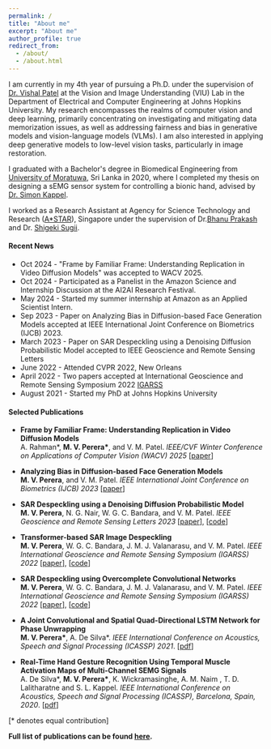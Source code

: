 ```yaml
---
permalink: /
title: "About me"
excerpt: "About me"
author_profile: true
redirect_from: 
  - /about/
  - /about.html
---
```

<!-- <p align="center">
  <img src="/images/malsha_profile.jpg" alt="Photo" style="width: 225px;height:300px"/> 
</p> -->

<!-- I graduated with a BSc in Biomedical Engineering from [University of Moratuwa](https://uom.lk/) and I am currently working as a Lecturer on Contract at the Dept. of Electronic and Telecommunication Engineering ([ENTC](http://ent.mrt.ac.lk/web3/)), University of Moratuwa. -->

I am currently in my 4th year of pursuing a Ph.D. under the supervision of [Dr. Vishal Patel](https://scholar.google.com/citations?user=AkEXTbIAAAAJ&hl=en) at the Vision and Image Understanding (VIU) Lab in the Department of Electrical and Computer Engineering at Johns Hopkins University. My research encompasses the realms of computer vision and deep learning, primarily concentrating on investigating and mitigating data memorization issues, as well as addressing fairness and bias in generative models and vision-language models (VLMs). I am also interested in applying deep generative models to low-level vision tasks, particularly in image restoration.

I graduated with a Bachelor's degree in Biomedical Engineering from [University of Moratuwa](https://uom.lk/), Sri Lanka in 2020, where I completed my thesis on designing a sEMG sensor system for controlling a bionic hand, advised by [Dr. Simon Kappel](https://scholar.google.com/citations?user=HTFY3fsAAAAJ&hl=en).

I worked as a Research Assistant at  Agency for Science Technology and Research ([A*STAR](https://www.a-star.edu.sg/)), Singapore under the supervision of Dr.[Bhanu Prakash](https://scholar.google.com/citations?user=ZQ3VF_gAAAAJ&hl=en) and Dr. [Shigeki Sugii](https://scholar.google.com.sg/citations?hl=en&user=13LIAvAAAAAJ&view_op=list_works). 

<!-- There, I worked on cell classification in fluorescent microscopy images based analytical system to automatically identify the
browning of adipocytes and  implementing a deep learning framework for brain hemorrhage segmentation in CT images. -->




#### Recent News

* Oct 2024 - "Frame by Familiar Frame: Understanding Replication in Video Diffusion Models" was accepted to WACV 2025.
* Oct 2024 - Participated as a Panelist in the Amazon Science and Internship Discussion at the AI2AI Research Festival.
* May 2024 - Started my summer internship at Amazon as an Applied Scientist Intern.
* Sep 2023 - Paper on Analyzing Bias in Diffusion-based Face Generation Models accepted at IEEE International Joint Conference on Biometrics (IJCB) 2023.
* March 2023 - Paper on SAR Despeckling using a Denoising Diffusion Probabilistic Model accepted to IEEE Geoscience and Remote Sensing Letters
* June 2022 - Attended CVPR 2022, New Orleans
* April 2022 - Two papers accepted at International Geoscience and Remote Sensing Symposium 2022 [IGARSS](https://www.igarss2022.org/default.php)
* August 2021 - Started my PhD at Johns Hopkins University



####  Selected Publications
* <b>Frame by Familiar Frame: Understanding Replication in Video Diffusion Models</b><br>
A. Rahman\*, <b>M. V. Perera\*</b>, and V. M. Patel.
<i>IEEE/CVF Winter Conference on Applications of Computer Vision (WACV) 2025</i> [[paper](https://arxiv.org/pdf/2403.19593)]

* <b>Analyzing Bias in Diffusion-based Face Generation Models</b><br>
<b>M. V. Perera</b>, and V. M. Patel.
<i>IEEE International Joint Conference on Biometrics (IJCB) 2023</i> [[paper](https://arxiv.org/pdf/2305.06402.pdf)]

* <b>SAR Despeckling using a Denoising Diffusion Probabilistic Model</b><br>
<b>M. V. Perera</b>, N. G. Nair, W. G. C. Bandara, and V. M. Patel.
<i>IEEE Geoscience and Remote Sensing Letters 2023</i> [[paper](https://arxiv.org/pdf/2206.04514.pdf)], [[code](https://github.com/malshaV/SAR_DDPM)]

* <b>Transformer-based SAR Image Despeckling</b><br>
<b>M. V. Perera</b>, W. G. C. Bandara, J. M. J. Valanarasu, and V. M. Patel.
<i>IEEE International Geoscience and Remote Sensing Symposium (IGARSS) 2022</i> [[paper](https://arxiv.org/pdf/2201.09355.pdf)], [[code](https://github.com/malshaV/sar_transformer)]

* <b>SAR Despeckling using Overcomplete Convolutional Networks</b><br>
<b>M. V. Perera</b>, W. G. C. Bandara, J. M. J. Valanarasu, and V. M. Patel.
<i>IEEE International Geoscience and Remote Sensing Symposium (IGARSS) 2022</i> [[paper](https://arxiv.org/pdf/2205.15906.pdf)], [[code](https://github.com/malshaV/sar_overcomplete)]

* <b>A Joint Convolutional and Spatial Quad-Directional LSTM Network for Phase Unwrapping</b> <br>
<b>M. V. Perera\*</b>, A. De Silva\*.
<i>IEEE International Conference on Acoustics, Speech and Signal Processing (ICASSP) 2021</i>. [[pdf]({{site.url}}/files/Phase_unwrap.pdf)]

* <b>Real-Time Hand Gesture Recognition Using Temporal Muscle Activation Maps of Multi-Channel SEMG Signals</b> <br> 
A. De Silva\*, <b>M. V. Perera\*</b>, K. Wickramasinghe, A. M. Naim , T. D. Lalitharatne and S. L. Kappel.
<i>IEEE International Conference on Acoustics, Speech and Signal Processing (ICASSP), Barcelona, Spain, 2020</i>. [[pdf]({{site.url}}/files/ICASSP_2020.pdf)]

[\* denotes equal contribution]

<b>Full list of publications can be found [here](https://malshav.github.io/publications/). </b>
